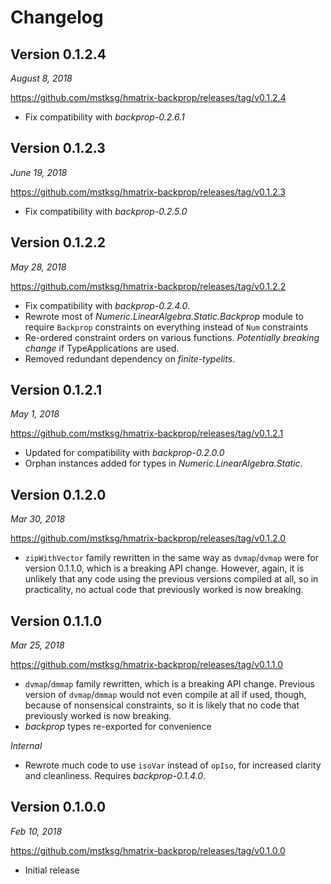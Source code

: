 Changelog
=========

Version 0.1.2.4
---------------

*August 8, 2018*

<https://github.com/mstksg/hmatrix-backprop/releases/tag/v0.1.2.4>

*   Fix compatibility with *backprop-0.2.6.1*

Version 0.1.2.3
---------------

*June 19, 2018*

<https://github.com/mstksg/hmatrix-backprop/releases/tag/v0.1.2.3>

*   Fix compatibility with *backprop-0.2.5.0*

Version 0.1.2.2
---------------

*May 28, 2018*

<https://github.com/mstksg/hmatrix-backprop/releases/tag/v0.1.2.2>

*   Fix compatibility with *backprop-0.2.4.0*.
*   Rewrote most of *Numeric.LinearAlgebra.Static.Backprop* module to require
    `Backprop` constraints on everything instead of `Num` constraints
*   Re-ordered constraint orders on various functions.  *Potentially breaking
    change* if TypeApplications are used.
*   Removed redundant dependency on *finite-typelits*.

Version 0.1.2.1
---------------

*May 1, 2018*

<https://github.com/mstksg/hmatrix-backprop/releases/tag/v0.1.2.1>

*   Updated for compatibility with *backprop-0.2.0.0*
*   Orphan instances added for types in *Numeric.LinearAlgebra.Static*.

Version 0.1.2.0
---------------

*Mar 30, 2018*

<https://github.com/mstksg/hmatrix-backprop/releases/tag/v0.1.2.0>

*   `zipWithVector` family rewritten in the same way as `dvmap`/`dvmap` were
    for version 0.1.1.0, which is a breaking API change.  However, again, it is
    unlikely that any code using the previous versions compiled at all, so in
    practicality, no actual code that previously worked is now breaking.

Version 0.1.1.0
---------------

*Mar 25, 2018*

<https://github.com/mstksg/hmatrix-backprop/releases/tag/v0.1.1.0>

*   `dvmap`/`dmmap` family rewritten, which is a breaking API change.  Previous
    version of `dvmap`/`dmmap` would not even compile at all if used, though,
    because of nonsensical constraints, so it is likely that no code that
    previously worked is now breaking.
*   *backprop* types re-exported for convenience

*Internal*

*   Rewrote much code to use `isoVar` instead of `opIso`, for increased clarity
    and cleanliness.  Requires *backprop-0.1.4.0*.

Version 0.1.0.0
---------------

*Feb 10, 2018*

<https://github.com/mstksg/hmatrix-backprop/releases/tag/v0.1.0.0>

*   Initial release
